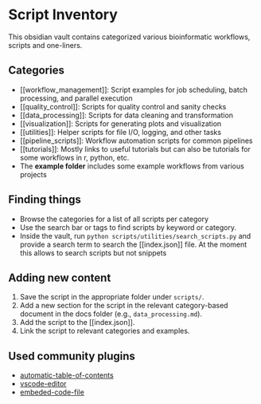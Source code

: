 # Script Inventory

This obsidian vault contains categorized various bioinformatic workflows, scripts and one-liners.

## Categories

- [[workflow_management]]: Script examples for job scheduling, batch processing, and parallel execution
- [[quality_control]]: Scripts for quality control and sanity checks
- [[data_processing]]: Scripts for data cleaning and transformation 
- [[visualization]]: Scripts for generating plots and visualization
- [[utilities]]: Helper scripts for file I/O, logging, and other tasks
- [[pipeline_scripts]]:  Workflow automation scripts for common pipelines
- [[tutorials]]: Mostly links to useful tutorials but can also be tutorials for some workflows in r, python, etc.
- The **example folder** includes some example workflows from various projects

## Finding things

- Browse the categories for a list of all scripts per category
- Use the search bar or tags to find scripts by keyword or category.
- Inside the vault, run `python scripts/utilities/search_scripts.py` and provide a search term to search the [[index.json]] file. At the moment this allows to search scripts but not snippets

## Adding new content

1. Save the script in the appropriate folder under `scripts/`.
2. Add a new section for the script in the relevant category-based document in the docs folder (e.g., `data_processing.md`).
3. Add the script to the [[index.json]].
4. Link the script to relevant categories and examples.


## Used community plugins

- [automatic-table-of-contents](https://github.com/johansatge/obsidian-automatic-table-of-contents)
- [vscode-editor](https://github.com/sunxvming/obsidian-vscode-editor)
- [embeded-code-file](https://github.com/almariah/embed-code-file)


